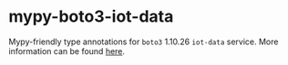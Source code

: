 # mypy-boto3-iot-data

Mypy-friendly type annotations for `boto3` 1.10.26 `iot-data` service.
More information can be found [here](https://github.com/vemel/mypy_boto3).